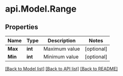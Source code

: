 # api.Model.Range

## Properties

Name | Type | Description | Notes
------------ | ------------- | ------------- | -------------
**Max** | **int** | Maximum value | [optional] 
**Min** | **int** | Minimum value | [optional] 

[[Back to Model list]](../README.md#documentation-for-models) [[Back to API list]](../README.md#documentation-for-api-endpoints) [[Back to README]](../README.md)

